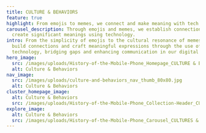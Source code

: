 ```yaml
---
title: CULTURE & BEHAVIORS
feature: true
highlight: From emojis to memes, we connect and make meaning with tech.
carousel_description: Through emojis and memes, we establish connections and
  create significant meanings using technology.
intro: From the simplicity of emojis to the cultural resonance of memes, we
  build connections and craft meaningful expressions through the use of
  technology, bridging gaps and enhancing communication in our digital age.
hero_image:
  src: /images/uploads/History-of-the-Mobile-Phone_Homepage_CULTURE & BEHAVIORS .jpg
  alt: Culture & Behaviors
nav_image:
  src: /images/uploads/culture-and-behaviors_nav_thumb_80x80.jpg
  alt: Culture & Behaviors
cluster_homepage_image:
  alt: Culture & Behaviors
  src: /images/uploads/History-of-the-Mobile-Phone_Collection-Header_CULTURE-&-BEHAVIORS.png
explore_image:
  alt: Culture & Behaviors
  src: /images/uploads/History-of-the-Mobile-Phone_Carousel_CULTURES & BEHAVIORS.jpg
---
```

